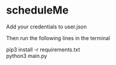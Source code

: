 # scheduleMe

Add your credentials to user.json

Then run the following lines in the terminal

pip3 install -r requirements.txt   
python3 main.py
